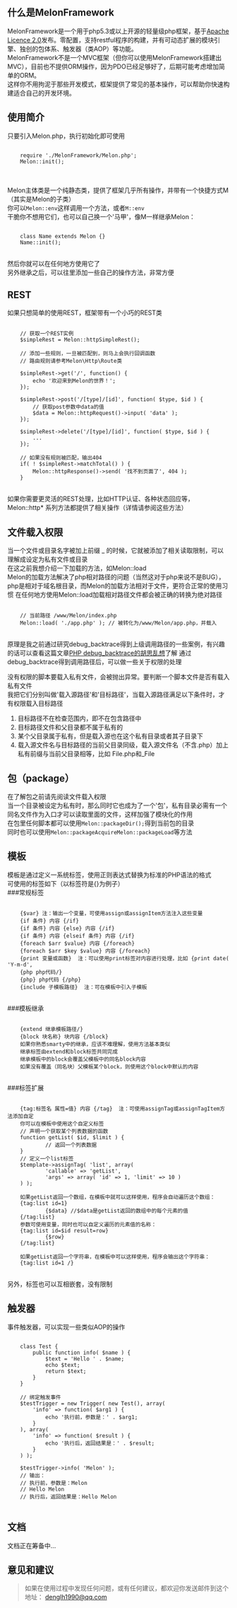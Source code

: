 什么是MelonFramework
-------------
MelonFramework是一个用于php5.3或以上开源的轻量级php框架，基于[Apache Licence 2.0](http://www.apache.org/licenses/LICENSE-2.0)发布。零配置，支持restful程序的构建，并有可动态扩展的模块引擎、独创的包体系、触发器（类AOP）等功能。<br />
MelonFramework不是一个MVC框架（但你可以使用MelonFramework搭建出MVC），目前也不提供ORM操作，因为PDO已经足够好了，后期可能考虑增加简单的ORM。<br />
这样你不用拘泥于那些开发模式，框架提供了常见的基本操作，可以帮助你快速构建适合自己的开发环境。

使用简介
-------------
只要引入Melon.php，执行初始化即可使用
<pre>
<code>
	require './MelonFramework/Melon.php';
	Melon::init();
</code>
</pre>
<br />
Melon主体类是一个纯静态类，提供了框架几乎所有操作，并带有一个快捷方式M（其实是Melon的子类）<br />
你可以<code>Melon::env</code>这样调用一个方法，或者<code>M::env</code><br />
干脆你不想用它们，也可以自己换一个'马甲'，像M一样继承Melon：<br />
<pre>
<code>
	class Name extends Melon {}
	Name::init();
</code>
</pre>
然后你就可以在任何地方使用它了<br />
另外继承之后，可以往里添加一些自己的操作方法，非常方便

REST
-------------
如果只想简单的使用REST，框架带有一个小巧的REST类
<pre>
<code>
	// 获取一个REST实例
	$simpleRest = Melon::httpSimpleRest();

	// 添加一些规则，一旦被匹配到，则马上会执行回调函数
	// 路由规则请参考Melon\Http\Route类

	$simpleRest->get('/', function() {
		echo '欢迎来到Melon的世界！';
	});

	$simpleRest->post('/[type]/[id]', function( $type, $id ) {
		// 获取post参数中data的值
		$data = Melon::httpRequest()->input( 'data' );
	});

	$simpleRest->delete('/[type]/[id]', function( $type, $id ) {
		...
	});

	// 如果没有规则被匹配，输出404
	if( ! $simpleRest->matchTotal() ) {
		Melon::httpResponse()->send( '找不到页面了', 404 );
	}
</code>
</pre>

如果你需要更灵活的REST处理，比如HTTP认证、各种状态回应等，Melon::http* 系列方法都提供了相关操作（详情请参阅这些方法）

文件载入权限
-------------
当一个文件或目录名字被加上前缀 _ 的时候，它就被添加了相关读取限制，可以理解成设定为私有文件或目录<br />
在这之前我想介绍一下加载的方法，如Melon::load<br />
Melon的加载方法解决了php相对路径的问题（当然这对于php来说不是BUG），php是相对于域名根目录，而Melon的加载方法相对于文件，更符合正常的使用习惯
在任何地方使用Melon::load加载相对路径文件都会被正确的转换为绝对路径
<pre>
<code>
	// 当前路径 /www/Melon/index.php
	Melon::load( './app.php' ); // 被转化为/www/Melon/app.php，并载入
</code>
</pre>
原理是我之前通过研究debug_backtrace得到上级调用路径的一些案例，有兴趣的话可以查看这篇文章[PHP debug_backtrace的胡思乱想](http://my.oschina.net/u/867608/blog/129125)了解
通过debug_backtrace得到调用路径后，可以做一些关于权限的处理

没有权限的脚本要载入私有文件，会被抛出异常。要判断一个脚本文件是否有载入私有文件<br />
我把它们分别叫做'载入源路径'和'目标路径'，当载入源路径满足以下条件时，才有权限载入目标路径<br />
1. 目标路径不在检查范围内，即不在包含路径中<br />
2. 目标路径文件和父目录都不属于私有的<br />
3. 某个父目录属于私有，但是载入源也在这个私有目录或者其子目录下<br />
4. 载入源文件名与目标路径的当前父目录同级，载入源文件名（不含.php）加上私有前缀与当前父目录相等，比如 File.php和_File

包（package）
-------------
在了解包之前请先阅读文件载入权限<br />
当一个目录被设定为私有时，那么同时它也成为了一个'包'，私有目录必需有一个同名文件作为入口才可以读取里面的文件，这样加强了模块化的作用<br />
在包里任何脚本都可以使用<code>Melon::packageDir();</code>得到当前包的目录<br />
同时也可以使用<code>Melon::packageAcquire</code><code>Melon::packageLoad</code>等方法

模板
-------------
模板是通过定义一系统标签，使用正则表达式替换为标准的PHP语法的格式<br />
可使用的标签如下（以标签符是{}为例子）<br />
###常规标签
<pre>
<code>
	{$var} 注：输出一个变量，可使用assign或assignItem方法注入这些变量
	{if 条件} 内容 {/if}
	{if 条件} 内容 {else} 内容 {/if}
	{if 条件} 内容 {elseif 条件} 内容 {/if}
	{foreach $arr $value} 内容 {/foreach}
	{foreach $arr $key $value} 内容 {/foreach}
	{print 变量或函数}  注：可以使用print标签对内容进行处理，比如 {print date( 'Y-m-d', 
	{php php代码/}
	{php} php代码 {/php}
	{include 子模板路径}  注：可在模板中引入子模板
</code>
</pre>

###模板继承
<pre>
<code>
	{extend 继承模板路径/}
	{block 块名称} 块内容 {/block}
	如果你熟悉smarty中的继承，应该不难理解，使用方法基本类似
	继承标签由extend和block标签共同完成
	继承模板中的block会覆盖父模板中的同名block内容
	如果没有覆盖（同名块）父模板某个block，则使用这个block中默认的内容
</code>
</pre>

###标签扩展
<pre>
<code>
	{tag:标签名 属性=值} 内容 {/tag}  注：可使用assignTag或assignTagItem方法添加自定
	你可以在模板中使用这个自定义标签
	// 声明一个获取某个列表数据的函数
	function getList( $id, $limit ) {
			// 返回一个列表数据
	}
	// 定义一个list标签
	$template->assignTag( 'list', array(
			'callable' => 'getList',
			'args' => array( 'id' => 1, 'limit' => 10 )
	) );

	如果getList返回一个数组，在模板中就可以这样使用，程序会自动遍历这个数组：
	{tag:list id=1}
			{$data} //$data是getList返回的数组中的每个元素的值
	{/tag:list}
	参数可使用变量，同时也可以自定义遍历的元素值的名称：
	{tag:list id=$id result=row}
			{$row}
	{/tag:list}

	如果getList返回一个字符串，在模板中可以这样使用，程序会输出这个字符串：
	{tag:list id=1 /}
</code>
</pre>
另外，标签也可以互相嵌套，没有限制

触发器
-------------
事件触发器，可以实现一些类似AOP的操作
<pre>
<code>
	class Test {
		public function info( $name ) {
			$text = 'Hello ' . $name;
			echo $text;
			return $text;
		}
	}

	// 绑定触发事件
	$testTrigger = new Trigger( new Test(), array(
		'info' => function( $arg1 ) {
			echo '执行前，参数是：' . $arg1;
		}
	), array(
		'info' => function( $result ) {
			echo '执行后，返回结果是：' . $result;
		}
	) );

	$testTrigger->info( 'Melon' );
	// 输出：
	// 执行前，参数是：Melon
	// Hello Melon
	// 执行后，返回结果是：Hello Melon
</code>
</pre>

文档
-------------
文档正在筹备中...

意见和建议
-------------
>如果在使用过程中发现任何问题，或有任何建议，都欢迎你发送邮件到这个地址： denglh1990@qq.com